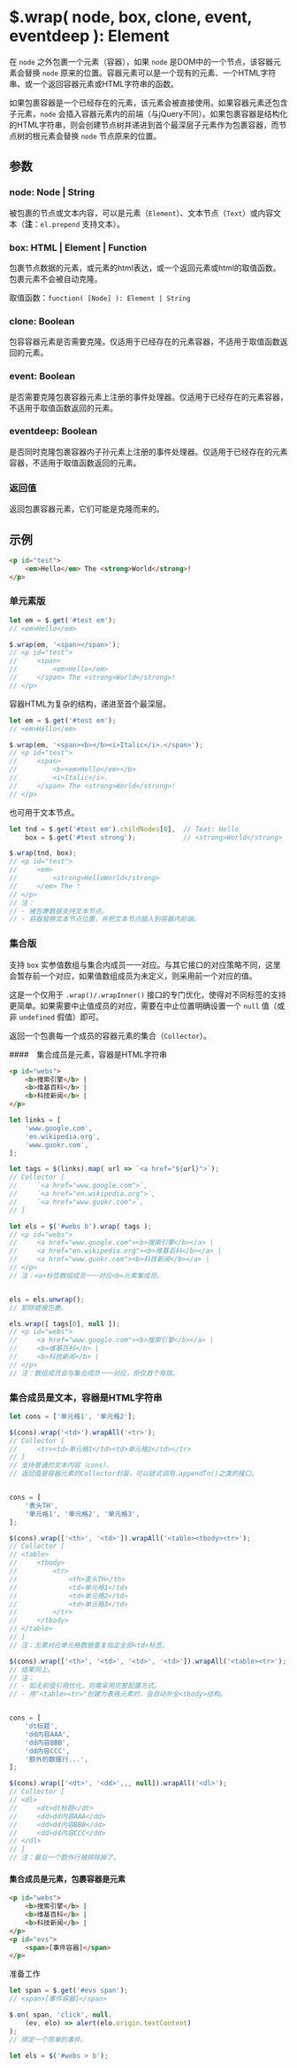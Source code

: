 # $.wrap( node, box, clone, event, eventdeep ): Element

在 `node` 之外包裹一个元素（容器），如果 `node` 是DOM中的一个节点，该容器元素会替换 `node` 原来的位置。容器元素可以是一个现有的元素、一个HTML字符串、或一个返回容器元素或HTML字符串的函数。

如果包裹容器是一个已经存在的元素，该元素会被直接使用。如果容器元素还包含子元素，`node` 会插入容器元素内的前端（与jQuery不同）。如果包裹容器是结构化的HTML字符串，则会创建节点树并递进到首个最深层子元素作为包裹容器，而节点树的根元素会替换 `node` 节点原来的位置。


## 参数

### node: Node | String

被包裹的节点或文本内容，可以是元素（`Element`）、文本节点（`Text`）或内容文本（**注**：`el.prepend` 支持文本）。


### box: HTML | Element | Function

包裹节点数据的元素，或元素的html表达，或一个返回元素或html的取值函数。包裹元素不会被自动克隆。

取值函数：`function( [Node] ): Element | String`


### clone: Boolean

包容容器元素是否需要克隆。仅适用于已经存在的元素容器，不适用于取值函数返回的元素。


### event: Boolean

是否需要克隆包裹容器元素上注册的事件处理器。仅适用于已经存在的元素容器，不适用于取值函数返回的元素。


### eventdeep: Boolean

是否同时克隆包裹容器内子孙元素上注册的事件处理器。仅适用于已经存在的元素容器，不适用于取值函数返回的元素。


### 返回值

返回包裹容器元素，它们可能是克隆而来的。


## 示例

```html
<p id="test">
    <em>Hello</em> The <strong>World</strong>!
</p>
```


### 单元素版

```js
let em = $.get('#test em');
// <em>Hello</em>

$.wrap(em, '<span></span>');
// <p id="test">
//     <span>
//         <em>Hello</em>
//     </span> The <strong>World</strong>!
// </p>
```

容器HTML为复杂的结构，递进至首个最深层。

```js
let em = $.get('#test em');
// <em>Hello</em>

$.wrap(em, '<span><b></b><i>Italic</i>.</span>');
// <p id="test">
//     <span>
//         <b><em>Hello</em></b>
//         <i>Italic</i>.
//     </span> The <strong>World</strong>!
// </p>
```

也可用于文本节点。

```js
let tnd = $.get('#test em').childNodes[0],  // Text: Hello
    box = $.get('#test strong');            // <strong>World</strong>

$.wrap(tnd, box);
// <p id="test">
//     <em>
//         <strong>HelloWorld</strong>
//     </em> The !
// </p>
// 注：
// - 被包裹数据支持文本节点。
// - 容器替换文本节点位置，并把文本节点插入到容器内前端。
```


### 集合版

支持 `box` 实参值数组与集合内成员一一对应。与其它接口的对应策略不同，这里会暂存前一个对应，如果值数组成员为未定义，则采用前一个对应的值。

这是一个仅用于 `.wrap()/.wrapInner()` 接口的专门优化，使得对不同标签的支持更简单。如果需要中止值成员的对应，需要在中止位置明确设置一个 `null` 值（或非 `undefined` 假值）即可。

返回一个包裹每一个成员的容器元素的集合（`Collector`）。

####　集合成员是元素，容器是HTML字符串

```html
<p id="webs">
    <b>搜索引擎</b> |
    <b>维基百科</b> |
    <b>科技新闻</b> |
</p>
```

```js
let links = [
    'www.google.com',
    'en.wikipedia.org',
    'www.guokr.com',
];

let tags = $(links).map( url => `<a href="${url}">`);
// Collector [
//     `<a href="www.google.com">`,
//     `<a href="en.wikipedia.org">`,
//     `<a href="www.guokr.com">`,
// ]

let els = $('#webs b').wrap( tags );
// <p id="webs">
//     <a href="www.google.com"><b>搜索引擎</b></a> |
//     <a href="en.wikipedia.org"><b>维基百科</b></a> |
//     <a href="www.guokr.com"><b>科技新闻</b></a> |
// </p>
// 注：<a>标签数组成员一一对应<b>元素集成员。


els = els.unwrap();
// 卸除链接包裹。

els.wrap([ tags[0], null ]);
// <p id="webs">
//     <a href="www.google.com"><b>搜索引擎</b></a> |
//     <b>维基百科</b> |
//     <b>科技新闻</b> |
// </p>
// 注：数组成员会与集合成员一一对应，但仅首个有效。
```


### 集合成员是文本，容器是HTML字符串

```js
let cons = ['单元格1', '单元格2'];

$(cons).wrap('<td>').wrapAll('<tr>');
// Collector [
//     <tr><td>单元格1</td><td>单元格2</td></tr>
// ]
// 支持普通的文本内容（cons）。
// 返回值是容器元素的Collector封装，可以链式调用.appendTo()之类的接口。


cons = [
    '表头TH',
    '单元格1', '单元格2', '单元格3',
];

$(cons).wrap(['<th>', '<td>']).wrapAll('<table><tbody><tr>');
// Collector [
// <table>
//     <tbody>
//         <tr>
//             <th>表头TH</th>
//             <td>单元格1</td>
//             <td>单元格2</td>
//             <td>单元格3</td>
//         </tr>
//     </tbody>
// </table>
// ]
// 注：无需对应单元格数据重复指定全部<td>标签。

$(cons).wrap(['<th>', '<td>', '<td>', '<td>']).wrapAll('<table><tr>');
// 结果同上。
// 注：
// - 如无前值引用优化，则需采用完整配置方式。
// - 用"<table><tr>"创建为表格元素时，会自动补全<tbody>结构。


cons = [
    'dt标题',
    'dd内容AAA',
    'dd内容BBB',
    'dd内容CCC',
    '额外的数据行...',
];

$(cons).wrap(['<dt>', '<dd>',,, null]).wrapAll('<dl>');
// Collector [
// <dl>
//     <dt>dt标题</dt>
//     <dd>dd内容AAA</dd>
//     <dd>dd内容BBB</dd>
//     <dd>dd内容CCC</dd>
// </dl>
// ]
// 注：最后一个额外行被排除掉了。
```


#### 集合成员是元素，包裹容器是元素

```html
<p id="webs">
    <b>搜索引擎</b> |
    <b>维基百科</b> |
    <b>科技新闻</b> |
</p>
<p id="evs">
    <span>[事件容器]</span>
</p>
```

准备工作

```js
let span = $.get('#evs span');
// <span>[事件容器]</span>

$.on( span, 'click', null,
    (ev, elo) => alert(elo.origin.textContent)
);
// 绑定一个简单的事件。
```

```js
let els = $('#webs > b');
```
